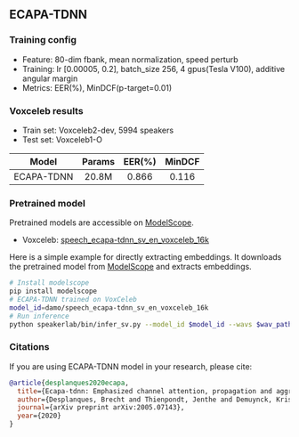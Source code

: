 ## ECAPA-TDNN

### Training config
- Feature: 80-dim fbank, mean normalization, speed perturb
- Training: lr [0.00005, 0.2], batch_size 256, 4 gpus(Tesla V100), additive angular margin
- Metrics: EER(%), MinDCF(p-target=0.01)

### Voxceleb results
- Train set: Voxceleb2-dev, 5994 speakers
- Test set: Voxceleb1-O

| Model | Params | EER(%) | MinDCF |
|:-----:|:------:|:------:|:------:|
| ECAPA-TDNN | 20.8M | 0.866  |  0.116 |

### Pretrained model
Pretrained models are accessible on [ModelScope](https://www.modelscope.cn/models?page=1&tasks=speaker-verification&type=audio).

- Voxceleb: [speech_ecapa-tdnn_sv_en_voxceleb_16k](https://modelscope.cn/models/damo/speech_ecapa-tdnn_sv_en_voxceleb_16k/summary)

Here is a simple example for directly extracting embeddings. It downloads the pretrained model from [ModelScope](https://www.modelscope.cn/models) and extracts embeddings.
``` sh
# Install modelscope
pip install modelscope
# ECAPA-TDNN trained on VoxCeleb
model_id=damo/speech_ecapa-tdnn_sv_en_voxceleb_16k
# Run inference
python speakerlab/bin/infer_sv.py --model_id $model_id --wavs $wav_path
```

### Citations
If you are using ECAPA-TDNN model in your research, please cite: 
```BibTeX
@article{desplanques2020ecapa,
  title={Ecapa-tdnn: Emphasized channel attention, propagation and aggregation in tdnn based speaker verification},
  author={Desplanques, Brecht and Thienpondt, Jenthe and Demuynck, Kris},
  journal={arXiv preprint arXiv:2005.07143},
  year={2020}
}
```
